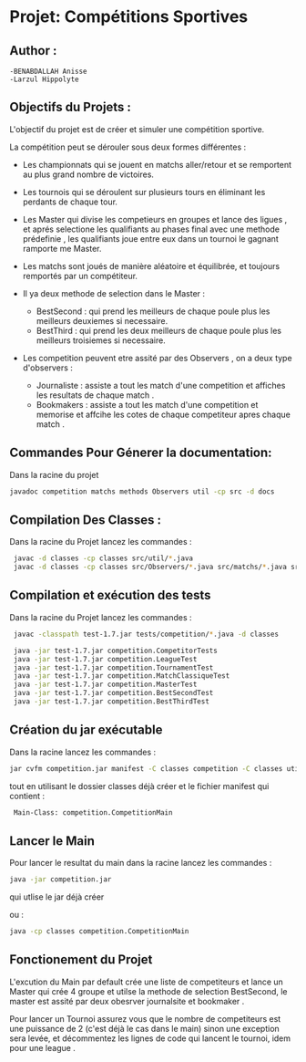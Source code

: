 # Projet:   Compétitions Sportives


## Author :

	-BENABDALLAH Anisse
	-Larzul Hippolyte



## Objectifs du Projets :

L'objectif du projet est de créer et simuler une compétition sportive.

La compétition peut se dérouler sous deux formes différentes :  
* Les championnats qui se jouent en matchs aller/retour et se remportent au plus grand nombre de victoires.  
* Les tournois qui se déroulent sur plusieurs tours en éliminant les perdants de chaque tour.  
* Les Master qui divise les competieurs en groupes et lance des ligues , et aprés selectione les qualifiants au phases final avec une methode prédefinie , les qualifiants joue entre eux dans un tournoi le gagnant ramporte me Master. 

* Les matchs sont joués de manière aléatoire et équilibrée, et toujours remportés par un compétiteur.

* Il ya deux methode de selection dans le Master :
   - BestSecond : qui prend les meilleurs de chaque poule plus les meilleurs deuxiemes si necessaire.
   - BestThird : qui prend les deux meilleurs de chaque poule plus les meilleurs troisiemes si necessaire.

* Les competition peuvent etre assité par des Observers , on a deux type d'observers :
   - Journaliste : assiste a tout les match d'une competition et affiches les resultats de chaque match .
   - Bookmakers : assiste a tout les match d'une competition et memorise et affcihe les cotes de chaque competiteur apres chaque match .


## Commandes Pour Génerer la documentation:

Dans la racine du projet 

```bash
javadoc competition matchs methods Observers util -cp src -d docs
```


## Compilation Des Classes :

Dans la racine du Projet lancez les commandes : 


```bash 
 javac -d classes -cp classes src/util/*.java
 javac -d classes -cp classes src/Observers/*.java src/matchs/*.java src/competition/*.java src/methods/*.java

```



## Compilation et exécution des tests

Dans la racine du Projet lancez les commandes : 

```bash
 javac -classpath test-1.7.jar tests/competition/*.java -d classes

 java -jar test-1.7.jar competition.CompetitorTests
 java -jar test-1.7.jar competition.LeagueTest
 java -jar test-1.7.jar competition.TournamentTest
 java -jar test-1.7.jar competition.MatchClassiqueTest 
 java -jar test-1.7.jar competition.MasterTest
 java -jar test-1.7.jar competition.BestSecondTest
 java -jar test-1.7.jar competition.BestThirdTest
```




## Création du jar exécutable


Dans la racine lancez les commandes : 

```bash
jar cvfm competition.jar manifest -C classes competition -C classes util -C classes methods -C classes matchs -C classes Observers
```

tout en utilisant le dossier classes déjà créer et le fichier manifest qui contient :

```bash
 Main-Class: competition.CompetitionMain
```

## Lancer le Main 


Pour lancer le resultat du main dans la racine lancez les commandes :  

```bash
java -jar competition.jar
```
qui utlise le jar déjà créer 

 ou :

```bash
java -cp classes competition.CompetitionMain
```


## Fonctionement du Projet 


L'excution du Main par default crée une liste de competiteurs et lance un Master qui crée 4 groupe et utilse la methode de selection BestSecond, le master est assité par deux obesrver journalsite et bookmaker .

Pour lancer un Tournoi assurez vous que le nombre de competiteurs est une puissance de 2 (c'est déjà le cas dans le main)
sinon une exception sera levée, et décommentez les lignes de code qui lancent le tournoi, idem pour une league .
















